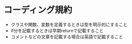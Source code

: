 # コーディング規約

- クラスや関数、変数を定義するときは型を明示的にすること
- if分を記載するときは早期returnで記載すること
- コメントなどの文章を記載する場合は英語で記載すること
